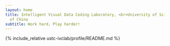 ```yaml
---
layout: home
title: Intelligent Visual Data Coding Laboratory, <br>University of Science and Technology
  of China
subtitle: Work hard, Play harder!
---
```


{% include_relative ustc-ivclab/profile/README.md %}
